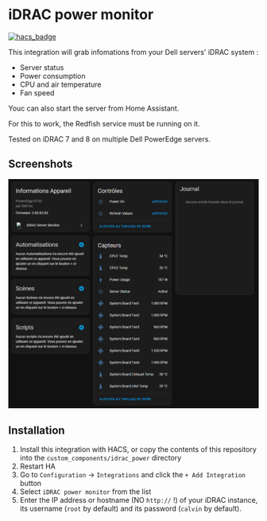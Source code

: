 # iDRAC power monitor

[![hacs_badge](https://img.shields.io/badge/HACS-Default-41BDF5.svg)](https://github.com/hacs/integration)

This integration will grab infomations from your Dell servers' iDRAC system :

- Server status
- Power consumption
- CPU and air temperature
- Fan speed

Youc can also start the server from Home Assistant.

For this to work, the Redfish service must be running on it.

Tested on iDRAC 7 and 8 on multiple Dell PowerEdge servers.

## Screenshots

![Alt text](imgs/entities.png)

## Installation

1. Install this integration with HACS, or copy the contents of this
   repository into the `custom_components/idrac_power` directory
2. Restart HA
3. Go to `Configuration` -> `Integrations` and click the `+ Add Integration`
   button
4. Select `iDRAC power monitor` from the list
5. Enter the IP address or hostname (NO `http://` !) of your iDRAC instance, its username (`root` by default) and its password (`calvin` by default).
